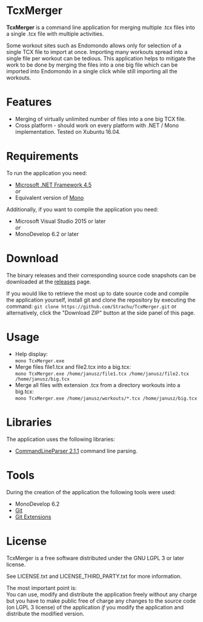 # TcxMerger
**TcxMerger** is a command line application for merging multiple .tcx files into a single .tcx file with multiple activities.

Some workout sites such as Endomondo allows only for selection of a single TCX file to import at once.
Importing many workouts spread into a single file per workout can be tedious. This application helps to mitigate the work
to be done by merging the files into a one big file which can be imported into Endomondo in a single click while still 
importing all the workouts.

# Features
- Merging of virtually unlimited number of files into a one big TCX file.
- Cross platform - should work on every platform with .NET / Mono implementation. Tested on Xubuntu 16.04.

# Requirements
To run the application you need:
- [Microsoft .NET Framework 4.5](https://www.microsoft.com/en-us/download/details.aspx?id=30653)  
 *or*
- Equivalent version of [Mono](http://www.mono-project.com/download/)  

Additionally, if you want to compile the application you need:
- Microsoft Visual Studio 2015 or later  
 *or*
- MonoDevelop 6.2 or later

# Download
The binary releases and their corresponding source code snapshots can be downloaded at the  [releases](https://github.com/Strachu/TcxMerger/releases) page.

If you would like to retrieve the most up to date source code and compile the application yourself, install git
and clone the repository by executing the command:
`git clone https://github.com/Strachu/TcxMerger.git` or alternatively, click the "Download ZIP" button at the side
panel of this page.

# Usage
* Help display:  
``mono TcxMerger.exe``
* Merge files file1.tcx and file2.tcx into a big.tcx:  
``mono TcxMerger.exe /home/janusz/file1.tcx /home/janusz/file2.tcx /home/janusz/big.tcx``
* Merge all files with extension .tcx from a directory workouts into a big.tcx:  
``mono TcxMerger.exe /home/janusz/workouts/*.tcx /home/janusz/big.tcx``

# Libraries
The application uses the following libraries:
- [CommandLineParser 2.1.1](https://github.com/gsscoder/commandline) command line parsing.

# Tools
During the creation of the application the following tools were used:
- MonoDevelop 6.2
- [Git](https://git-scm.com/)
- [Git Extensions](https://github.com/gitextensions/gitextensions)

# License
TcxMerger is a free software distributed under the GNU LGPL 3 or later license.

See LICENSE.txt and LICENSE_THIRD_PARTY.txt for more information.

The most important point is:  
You can use, modify and distribute the application freely without any charge but you have to make public free of charge any changes to the source code (on LGPL 3 license) of the application *if* you modify the application and distribute the modified version.

